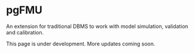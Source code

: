 # pgFMU
An extension for traditional DBMS to work with model simulation, validation and calibration.

This page is under development. More updates coming soon.
